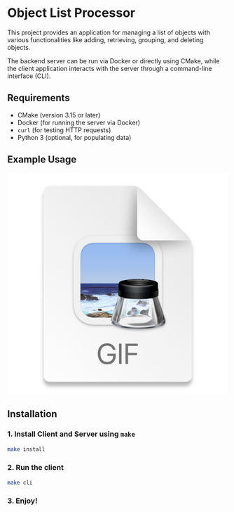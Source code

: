 # Object List Processor

This project provides an application for managing a list of objects with various functionalities like adding, 
retrieving, grouping, and deleting objects.

The backend server can be run via Docker or directly using CMake, while the client application interacts with the server through a command-line interface (CLI).

## Requirements

- CMake (version 3.15 or later)
- Docker (for running the server via Docker)
- `curl` (for testing HTTP requests)
- Python 3 (optional, for populating data)

## Example Usage
![Example Usage](readme/example_usage.gif)
    
## Installation

### 1. Install Client and Server using `make`
```bash
make install
```

### 2. Run the client
```bash
make cli
```

### 3. Enjoy!


